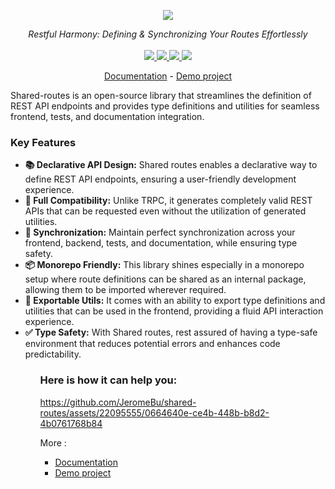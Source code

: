 <p align="center">
    <img src="https://github.com/JeromeBu/shared-routes/assets/22095555/1368d874-f2e3-492d-aae2-ef3c24ff219b">  
    <!-- <img src="https://github.com/JeromeBu/shared-routes/assets/22095555/ad05f9b9-805a-4305-83c3-af883f5686a1">   -->
    
</p>

<p align="center">
    <i>
    Restful Harmony: Defining & Synchronizing Your Routes Effortlessly 
    </i>
    <br>
    <br>
    <a href="https://github.com/JeromeBu/shared-routes/actions">
      <img src="https://github.com/JeromeBu/shared-routes/workflows/ci/badge.svg?branch=main">
    </a>
    <a href="https://bundlephobia.com/package/shared-routes">
      <img src="https://img.shields.io/bundlephobia/minzip/shared-routes">
    </a>
    <a href="https://www.npmjs.com/package/shared-routes">
      <img src="https://img.shields.io/npm/dw/shared-routes">
    </a>
    <a href="https://github.com/JeromeBu/shared-routes/blob/main/LICENSE">
      <img src="https://img.shields.io/npm/l/shared-routes">
    </a>
</p>
<p align="center">
  <a href="https://jeromebu.gitbook.io/shared-routes">Documentation</a>
   - 
  <a href="https://github.com/JeromeBu/shared-routes-demo">Demo project</a>
</p>

<p>
Shared-routes is an open-source library that streamlines the definition of REST API endpoints and provides type definitions and utilities for seamless frontend, tests, and documentation integration.
</p>

<h3>Key Features</h3>
<ul>
  <li><strong>📚 Declarative API Design:</strong> Shared routes enables a declarative way to define REST API endpoints, ensuring a user-friendly development experience.</li>

  <li><strong>🔄 Full Compatibility:</strong> Unlike TRPC, it generates completely valid REST APIs that can be requested even without the utilization of generated utilities.</li>

  <li><strong>🔄 Synchronization:</strong> Maintain perfect synchronization across your frontend, backend, tests, and documentation, while ensuring type safety.</li>

  <li><strong>📦 Monorepo Friendly:</strong> This library shines especially in a monorepo setup where route definitions can be shared as an internal package, allowing them to be imported wherever required.</li>

  <li><strong>🔧 Exportable Utils:</strong> It comes with an ability to export type definitions and utilities that can be used in the frontend, providing a fluid API interaction experience.</li>

  <li><strong>✅ Type Safety:</strong> With Shared routes, rest assured of having a type-safe environment that reduces potential errors and enhances code predictability.</li>
<ul>

<h3>Here is how it can help you:</h3>

https://github.com/JeromeBu/shared-routes/assets/22095555/0664640e-ce4b-448b-b8d2-4b0761768b84

More :

- <a href="https://jeromebu.gitbook.io/shared-routes">Documentation</a>
- <a href="https://github.com/JeromeBu/shared-routes-demo">Demo project</a>
